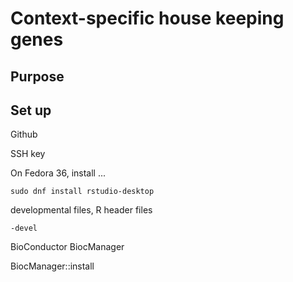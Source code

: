 # Context-specific house keeping genes

## Purpose


## Set up

Github

SSH key


On Fedora 36, install ...
```
sudo dnf install rstudio-desktop
```

developmental files, R header files
```
-devel
```

BioConductor
BiocManager

BiocManager::install